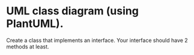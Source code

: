 #  UML class diagram (using PlantUML).

Create a class that implements an interface. 
Your interface should have 2 methods at least.
